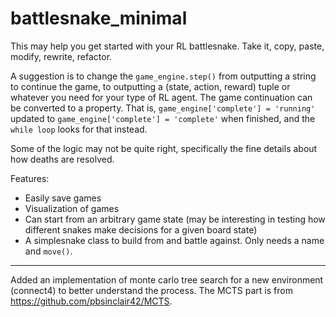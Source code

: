 # battlesnake_minimal


This may help you get started with your RL battlesnake. Take it, copy, paste, modify, rewrite, refactor.

A suggestion is to change the <code>game_engine.step()</code> from outputting a string to continue the game, to outputting a (state, action, reward) tuple or whatever you need for your type of RL agent.
The game continuation can be converted to a property. That is, <code>game_engine['complete'] = 'running'</code> updated to <code>game_engine['complete'] = 'complete'</code> when finished, and the <code>while loop</code> looks for that instead.

Some of the logic may not be quite right, specifically the fine details about how deaths are resolved.


Features:<br>
- Easily save games<br>
- Visualization of games<br>
- Can start from an arbitrary game state (may be interesting in testing how different snakes make decisions for a given board state)<br>
- A simplesnake class to build from and battle against. Only needs a name and <code>move()</code>.


***
Added an implementation of monte carlo tree search for a new environment (connect4) to better understand the process. The MCTS part is from https://github.com/pbsinclair42/MCTS. 

